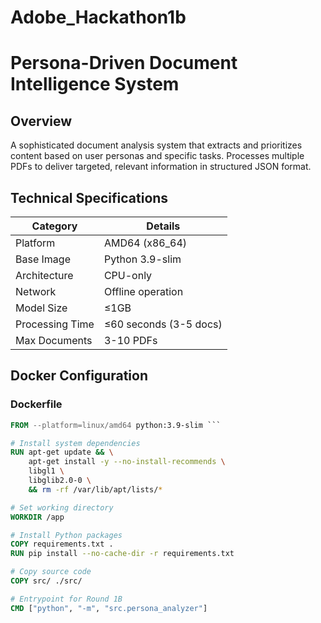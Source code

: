 # Adobe_Hackathon1b
# Persona-Driven Document Intelligence System

## Overview
A sophisticated document analysis system that extracts and prioritizes content based on user personas and specific tasks. Processes multiple PDFs to deliver targeted, relevant information in structured JSON format.

## Technical Specifications

| Category          | Details                  |
|-------------------|-------------------------|
| Platform          | AMD64 (x86_64)          |
| Base Image        | Python 3.9-slim         |
| Architecture      | CPU-only                |
| Network           | Offline operation       |
| Model Size        | ≤1GB                   |
| Processing Time   | ≤60 seconds (3-5 docs)  |
| Max Documents     | 3-10 PDFs              |

## Docker Configuration

### Dockerfile
```dockerfile
FROM --platform=linux/amd64 python:3.9-slim ```

# Install system dependencies
RUN apt-get update && \
    apt-get install -y --no-install-recommends \
    libgl1 \
    libglib2.0-0 \
    && rm -rf /var/lib/apt/lists/*

# Set working directory
WORKDIR /app

# Install Python packages
COPY requirements.txt .
RUN pip install --no-cache-dir -r requirements.txt

# Copy source code
COPY src/ ./src/

# Entrypoint for Round 1B
CMD ["python", "-m", "src.persona_analyzer"]
